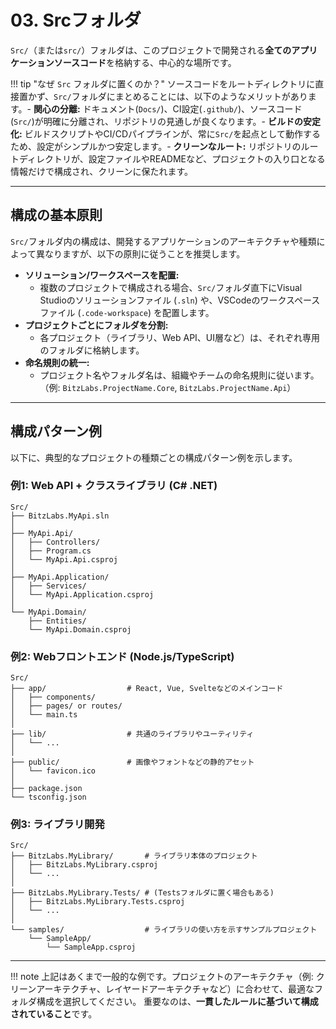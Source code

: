 # 03. Srcフォルダ

`Src/`（または`src/`）フォルダは、このプロジェクトで開発される**全てのアプリケーションソースコード**を格納する、中心的な場所です。

!!! tip "なぜ `Src` フォルダに置くのか？"
ソースコードをルートディレクトリに直接置かず、`Src/`フォルダにまとめることには、以下のようなメリットがあります。- **関心の分離:** ドキュメント(`Docs/`)、CI設定(`.github/`)、ソースコード(`Src/`)が明確に分離され、リポジトリの見通しが良くなります。- **ビルドの安定化:** ビルドスクリプトやCI/CDパイプラインが、常に`Src/`を起点として動作するため、設定がシンプルかつ安定します。- **クリーンなルート:** リポジトリのルートディレクトリが、設定ファイルやREADMEなど、プロジェクトの入り口となる情報だけで構成され、クリーンに保たれます。

---

## 構成の基本原則

`Src/`フォルダ内の構成は、開発するアプリケーションのアーキテクチャや種類によって異なりますが、以下の原則に従うことを推奨します。

- **ソリューション/ワークスペースを配置:**
  - 複数のプロジェクトで構成される場合、`Src/`フォルダ直下にVisual Studioのソリューションファイル (`.sln`) や、VSCodeのワークスペースファイル (`.code-workspace`) を配置します。
- **プロジェクトごとにフォルダを分割:**
  - 各プロジェクト（ライブラリ、Web API、UI層など）は、それぞれ専用のフォルダに格納します。
- **命名規則の統一:**
  - プロジェクト名やフォルダ名は、組織やチームの命名規則に従います。（例: `BitzLabs.ProjectName.Core`, `BitzLabs.ProjectName.Api`）

---

## 構成パターン例

以下に、典型的なプロジェクトの種類ごとの構成パターン例を示します。

### 例1: Web API + クラスライブラリ (C# .NET)

```text
Src/
├── BitzLabs.MyApi.sln
│
├── MyApi.Api/
│   ├── Controllers/
│   ├── Program.cs
│   └── MyApi.Api.csproj
│
├── MyApi.Application/
│   ├── Services/
│   └── MyApi.Application.csproj
│
└── MyApi.Domain/
    ├── Entities/
    └── MyApi.Domain.csproj
```

### 例2: Webフロントエンド (Node.js/TypeScript)

```
Src/
├── app/                  # React, Vue, Svelteなどのメインコード
│   ├── components/
│   ├── pages/ or routes/
│   └── main.ts
│
├── lib/                  # 共通のライブラリやユーティリティ
│   └── ...
│
├── public/               # 画像やフォントなどの静的アセット
│   └── favicon.ico
│
├── package.json
└── tsconfig.json
```

### 例3: ライブラリ開発

```
Src/
├── BitzLabs.MyLibrary/       # ライブラリ本体のプロジェクト
│   ├── BitzLabs.MyLibrary.csproj
│   └── ...
│
├── BitzLabs.MyLibrary.Tests/ # (Testsフォルダに置く場合もある)
│   ├── BitzLabs.MyLibrary.Tests.csproj
│   └── ...
│
└── samples/                  # ライブラリの使い方を示すサンプルプロジェクト
    └── SampleApp/
        └── SampleApp.csproj
```

---

!!! note
上記はあくまで一般的な例です。プロジェクトのアーキテクチャ（例: クリーンアーキテクチャ、レイヤードアーキテクチャなど）に合わせて、最適なフォルダ構成を選択してください。
重要なのは、**一貫したルールに基づいて構成されていること**です。
